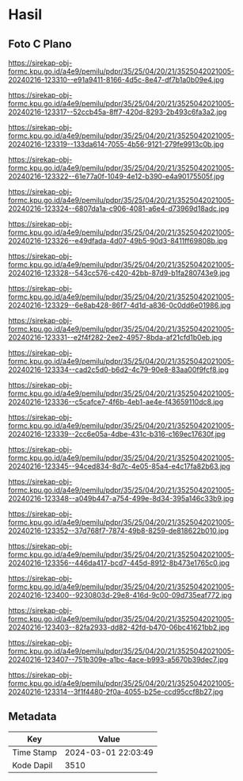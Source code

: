 # Hasil

## Foto C Plano

https://sirekap-obj-formc.kpu.go.id/a4e9/pemilu/pdpr/35/25/04/20/21/3525042021005-20240216-123310--e91a9411-8166-4d5c-8e47-df7b1a0b09e4.jpg

https://sirekap-obj-formc.kpu.go.id/a4e9/pemilu/pdpr/35/25/04/20/21/3525042021005-20240216-123317--52ccb45a-8ff7-420d-8293-2b493c6fa3a2.jpg

https://sirekap-obj-formc.kpu.go.id/a4e9/pemilu/pdpr/35/25/04/20/21/3525042021005-20240216-123319--133da614-7055-4b56-9121-279fe9913c0b.jpg

https://sirekap-obj-formc.kpu.go.id/a4e9/pemilu/pdpr/35/25/04/20/21/3525042021005-20240216-123322--61e77a0f-1049-4e12-b390-e4a90175505f.jpg

https://sirekap-obj-formc.kpu.go.id/a4e9/pemilu/pdpr/35/25/04/20/21/3525042021005-20240216-123324--6807da1a-c906-4081-a6e4-d73969d18adc.jpg

https://sirekap-obj-formc.kpu.go.id/a4e9/pemilu/pdpr/35/25/04/20/21/3525042021005-20240216-123326--e49dfada-4d07-49b5-90d3-8411ff69808b.jpg

https://sirekap-obj-formc.kpu.go.id/a4e9/pemilu/pdpr/35/25/04/20/21/3525042021005-20240216-123328--543cc576-c420-42bb-87d9-b1fa280743e9.jpg

https://sirekap-obj-formc.kpu.go.id/a4e9/pemilu/pdpr/35/25/04/20/21/3525042021005-20240216-123329--6e8ab428-86f7-4d1d-a836-0c0dd6e01986.jpg

https://sirekap-obj-formc.kpu.go.id/a4e9/pemilu/pdpr/35/25/04/20/21/3525042021005-20240216-123331--e2f4f282-2ee2-4957-8bda-af21cfd1b0eb.jpg

https://sirekap-obj-formc.kpu.go.id/a4e9/pemilu/pdpr/35/25/04/20/21/3525042021005-20240216-123334--cad2c5d0-b6d2-4c79-90e8-83aa00f9fcf8.jpg

https://sirekap-obj-formc.kpu.go.id/a4e9/pemilu/pdpr/35/25/04/20/21/3525042021005-20240216-123336--c5cafce7-4f6b-4eb1-ae4e-f43659110dc8.jpg

https://sirekap-obj-formc.kpu.go.id/a4e9/pemilu/pdpr/35/25/04/20/21/3525042021005-20240216-123339--2cc6e05a-4dbe-431c-b316-c169ec17630f.jpg

https://sirekap-obj-formc.kpu.go.id/a4e9/pemilu/pdpr/35/25/04/20/21/3525042021005-20240216-123345--94ced834-8d7c-4e05-85a4-e4c17fa82b63.jpg

https://sirekap-obj-formc.kpu.go.id/a4e9/pemilu/pdpr/35/25/04/20/21/3525042021005-20240216-123348--a049b447-a754-499e-8d34-395a146c33b9.jpg

https://sirekap-obj-formc.kpu.go.id/a4e9/pemilu/pdpr/35/25/04/20/21/3525042021005-20240216-123352--37d768f7-7874-49b8-8259-de818622b010.jpg

https://sirekap-obj-formc.kpu.go.id/a4e9/pemilu/pdpr/35/25/04/20/21/3525042021005-20240216-123356--446da417-bcd7-445d-8912-8b473e1765c0.jpg

https://sirekap-obj-formc.kpu.go.id/a4e9/pemilu/pdpr/35/25/04/20/21/3525042021005-20240216-123400--9230803d-29e8-416d-9c00-09d735eaf772.jpg

https://sirekap-obj-formc.kpu.go.id/a4e9/pemilu/pdpr/35/25/04/20/21/3525042021005-20240216-123403--82fa2933-dd82-42fd-b470-06bc41621bb2.jpg

https://sirekap-obj-formc.kpu.go.id/a4e9/pemilu/pdpr/35/25/04/20/21/3525042021005-20240216-123407--751b309e-a1bc-4ace-b993-a5670b39dec7.jpg

https://sirekap-obj-formc.kpu.go.id/a4e9/pemilu/pdpr/35/25/04/20/21/3525042021005-20240216-123314--3f1f4480-2f0a-4055-b25e-ccd95ccf8b27.jpg


## Metadata

| Key        | Value               |
| ---------- | ------------------- |
| Time Stamp | 2024-03-01 22:03:49 |
| Kode Dapil | 3510                |




